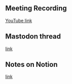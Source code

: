 ## Meeting Recording

[YouTube link](https://youtu.be/7OkHT2iKw6Y)

## Mastodon thread

[link](https://neuromatch.social/@OREL/112028013944771871)

## Notes on Notion

[link]()
